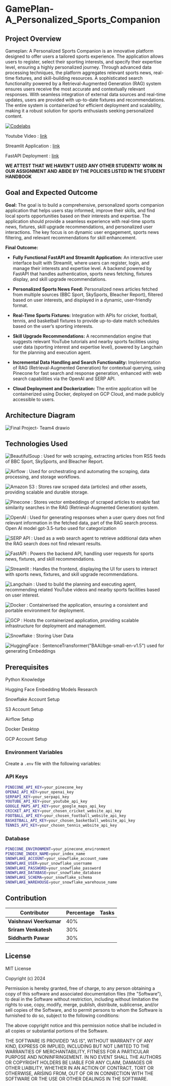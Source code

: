 # GamePlan-A_Personalized_Sports_Companion


## Project Overview

Gameplan: A Personalized Sports Companion is an innovative platform designed to offer users a tailored sports experience. The application allows users to register, select their sporting interests, and specify their expertise level, ensuring a highly personalized journey. Through advanced data processing techniques, the platform aggregates relevant sports news, real-time fixtures, and skill-building resources. A sophisticated search functionality powered by a Retrieval-Augmented Generation (RAG) system ensures users receive the most accurate and contextually relevant responses. With seamless integration of external data sources and real-time updates, users are provided with up-to-date fixtures and recommendations. The entire system is containerized for efficient deployment and scalability, making it a robust solution for sports enthusiasts seeking personalized content.

[![Codelabs](https://img.shields.io/badge/Codelabs-blue)](https://codelabs-preview.appspot.com/?file_id=https://docs.google.com/document/d/13bIFU6uHJsi0LIQrMZbMpwrMkvKQmYtk9Br9EjyJgJA/edit?tab=t.0#4)

Youtube Video : [link]()

Streamlit Application : [link]()

FastAPI Deployment : [link]()

**WE ATTEST THAT WE HAVEN'T USED ANY OTHER STUDENTS' WORK IN OUR ASSIGNMENT AND ABIDE BY THE POLICIES LISTED IN THE STUDENT HANDBOOK**


## Goal and Expected Outcome

**Goal:** The goal is to build a comprehensive, personalized sports companion application that helps users stay informed, improve their skills, and find local sports opportunities based on their interests and expertise. The application should provide a seamless experience with real-time sports news, fixtures, skill upgrade recommendations, and personalized user interactions. The key focus is on dynamic user engagement, sports news filtering, and relevant recommendations for skill enhancement.

**Final Outcome:**

- **Fully Functional FastAPI and Streamlit Application:** An interactive user interface built with Streamlit, where users can register, login, and manage their interests and expertise level.
A backend powered by FastAPI that handles authentication, sports news fetching, fixtures display, and skill upgrade recommendations.

- **Personalized Sports News Feed:** Personalized news articles fetched from multiple sources (BBC Sport, SkySports, Bleacher Report), filtered based on user interests, and displayed in a dynamic, user-friendly format.

- **Real-Time Sports Fixtures:** Integration with APIs for cricket, football, tennis, and basketball fixtures to provide up-to-date match schedules based on the user’s sporting interests.

- **Skill Upgrade Recommendations:** A recommendation engine that suggests relevant YouTube tutorials and nearby sports facilities using user data (sporting interest and expertise level), powered by Langchain for the planning and execution agent.

- **Incremental Data Handling and Search Functionality:** Implementation of RAG (Retrieval-Augmented Generation) for contextual querying, using Pinecone for fast search and response generation, enhanced with web search capabilities via the OpenAI and SERP API.

- **Cloud Deployment and Dockerization:** The entire application will be containerized using Docker, deployed on GCP Cloud, and made publicly accessible to users.

## Architecture Diagram

![Final Project- Team4 drawio](https://github.com/user-attachments/assets/cbb7eb9a-a84b-4337-a28e-5666d859ebf5)



## Technologies Used

![BeautifulSoup](https://img.shields.io/badge/BeautifulSoup-FF4E00?logo=python&logoColor=white) : Used for web scraping, extracting articles from RSS feeds of BBC Sport, SkySports, and Bleacher Report.

![Airflow](https://img.shields.io/badge/Airflow-017E6B?logo=apache-airflow&logoColor=white) : Used for orchestrating and automating the scraping, data processing, and storage workflows.

![Amazon S3](https://img.shields.io/badge/Amazon%20S3-569A31?logo=amazonaws&logoColor=white) : Stores raw scraped data (articles) and other assets, providing scalable and durable storage.

![Pinecone](https://img.shields.io/badge/Pinecone-00B8D9?logo=pinecone&logoColor=white) : Stores vector embeddings of scraped articles to enable fast similarity searches in the RAG (Retrieval-Augmented Generation) system.

![OpenAI](https://img.shields.io/badge/OpenAI-111111?logo=openai&logoColor=white) : Used for generating responses when a user query does not find relevant information in the fetched data, part of the RAG search process. Open AI model gpt-3.5-turbo used for categorization

![SERP API](https://img.shields.io/badge/SERP%20API-FF5722?logo=searchengineland&logoColor=white) : Used as a web search agent to retrieve additional data when the RAG search does not find relevant results.

![FastAPI](https://img.shields.io/badge/FastAPI-009688?logo=fastapi&logoColor=white) : Powers the backend API, handling user requests for sports news, fixtures, and skill recommendations.


![Streamlit](https://img.shields.io/badge/Streamlit-FF4B4B?logo=streamlit&logoColor=white) : Handles the frontend, displaying the UI for users to interact with sports news, fixtures, and skill upgrade recommendations.

![Langchain](https://img.shields.io/badge/Langchain-037E7D?logo=langchain&logoColor=white) : Used to build the planning and executing agent, recommending related YouTube videos and nearby sports facilities based on user interest.

![Docker](https://img.shields.io/badge/Docker-2496ED?logo=docker&logoColor=white) : Containerised the application, ensuring a consistent and portable environment for deployment.

![GCP](https://img.shields.io/badge/GCP-4285F4?logo=google-cloud&logoColor=white) : Hosts the containerized application, providing scalable infrastructure for deployment and management.

![Snowflake](https://img.shields.io/badge/Snowflake-004F9C?logo=snowflake&logoColor=white) : Storing User Data

![HuggingFace](https://img.shields.io/badge/HuggingFace-FF2D20?logo=huggingface&logoColor=white) : SentenceTransformer("BAAI/bge-small-en-v1.5") used for generating Embeddings



## Prerequisites

Python Knowledge

Hugging Face Embedding Models Research

Snowflake Account Setup

S3 Account Setup

Airflow Setup

Docker Desktop

GCP Account Setup

### Environment Variables

Create a `.env` file with the following variables:

### API Keys

```bash
PINECONE_API_KEY=your_pinecone_key
OPENAI_API_KEY=your_openai_key
SERPAPI_KEY=your_serpapi_key
YOUTUBE_API_KEY=your_youtube_api_key
GOOGLE_MAPS_API_KEY=your_google_maps_api_key
CRICKET_API_KEY=your_chosen_cricket_website_api_key
FOOTBALL_API_KEY=your_chosen_football_website_api_key
BASKETBALL_API_KEY=your_chosen_basketball_website_api_key
TENNIS_API_KEY=your_chosen_tennis_website_api_key
```

### Database

```bash
PINECONE_ENVIRONMENT=your_pinecone_environment
PINECONE_INDEX_NAME=your_index_name
SNOWFLAKE_ACCOUNT=your_snowflake_account_name
SNOWFLAKE_USER=your_snowflake_username
SNOWFLAKE_PASSWORD=your_snowflake_password
SNOWFLAKE_DATABASE=your_snowflake_database
SNOWFLAKE_SCHEMA=your_snowflake_schema
SNOWFLAKE_WAREHOUSE=your_snowflake_warehouse_name
```




## Contribution

| Contributor         | Percentage | Tasks                                                                                                                                                                                                 |
|---------------------|------------|------------------------------------------------------------------------------------------------------------------------------------------------------------------------------------------------------|
| **Vaishnavi Veerkumar** | 40%        |  |
| **Sriram Venkatesh**   | 30%        |     |
| **Siddharth Pawar**     | 30%        |  |

## License

MIT License

Copyright (c) 2024

Permission is hereby granted, free of charge, to any person obtaining a copy
of this software and associated documentation files (the "Software"), to deal
in the Software without restriction, including without limitation the rights
to use, copy, modify, merge, publish, distribute, sublicense, and/or sell
copies of the Software, and to permit persons to whom the Software is
furnished to do so, subject to the following conditions:

The above copyright notice and this permission notice shall be included in all
copies or substantial portions of the Software.

THE SOFTWARE IS PROVIDED "AS IS", WITHOUT WARRANTY OF ANY KIND, EXPRESS OR
IMPLIED, INCLUDING BUT NOT LIMITED TO THE WARRANTIES OF MERCHANTABILITY,
FITNESS FOR A PARTICULAR PURPOSE AND NONINFRINGEMENT. IN NO EVENT SHALL THE
AUTHORS OR COPYRIGHT HOLDERS BE LIABLE FOR ANY CLAIM, DAMAGES OR OTHER
LIABILITY, WHETHER IN AN ACTION OF CONTRACT, TORT OR OTHERWISE, ARISING FROM,
OUT OF OR IN CONNECTION WITH THE SOFTWARE OR THE USE OR OTHER DEALINGS IN THE
SOFTWARE.

